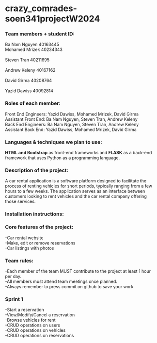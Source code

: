 # crazy_comrades-soen341projectW2024

### Team members + student ID: <br>
Ba Nam Nguyen	  40163445	<br>
Mohamed Mrizek	40234343	<br>	 
Steven Tran	    40211695	<br> 	 
Andrew Keleny  	40167162 <br>	 	 
David Girma	    40208764	<br> 	 
Yazid Dawiss	  40092814	<br>

### Roles of each member: <br>
Front End Engineers: Yazid Dawiss, Mohamed Mrizek, David Girma <br>
Assistant Front End: Ba Nam Nguyen, Steven Tran, Andrew Keleny <br>
Back End Engineers: Ba Nam Nguyen, Steven Tran, Andrew Keleny <br>
Assistant Back End: Yazid Dawiss, Mohamed Mrizek, David Girma <br>

### Languages & techniques we plan to use: <br>
**HTML and Bootstrap** as front-end frameworks and **FLASK** as a back-end framework that uses Python as a programming language. <br>

### Description of the project:<br>

A car rental application is a software platform designed to facilitate the process of renting vehicles for short periods, typically ranging from a few hours to a few weeks. The application serves as an interface between customers looking to rent vehicles and the car rental company offering those services. <br>

### Installation instructions: <br>

### Core features of the project: <br>

-Car rental website<br> -Make, edit or remove reservations<br> -Car listings with photos<br>



### Team rules: <br>
-Each member of the team MUST contribute to the project at least 1 hour per day. <br> -All members must attend team meetings once planned.<br> -Always remember to press commit on github to save your work<br>

### Sprint 1 <br>
-Start a reservation <br>
-View/Modify/Cancel a reservation <br>
-Browse vehicles for rent <br>
-CRUD operations on users <br>
-CRUD operations on vehicles <br>
-CRUD operations on reservations <br>

